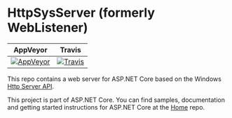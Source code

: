 HttpSysServer (formerly WebListener)
=================

| AppVeyor | Travis |
| ---- | ----
| [![AppVeyor](https://ci.appveyor.com/api/projects/status/413hlt87c3p24on8/branch/dev?svg=true)](https://ci.appveyor.com/project/aspnetci/WebListener/branch/dev) | [![Travis](https://travis-ci.org/aspnet/WebListener.svg?branch=dev)](https://travis-ci.org/aspnet/WebListener) |

This repo contains a web server for ASP.NET Core based on the Windows [Http Server API](https://msdn.microsoft.com/en-us/library/windows/desktop/aa364510.aspx).

This project is part of ASP.NET Core. You can find samples, documentation and getting started instructions for ASP.NET Core at the [Home](https://github.com/aspnet/home) repo.
